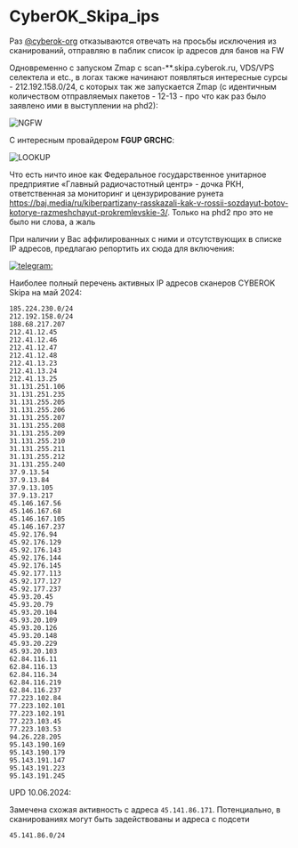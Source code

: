 # CyberOK_Skipa_ips

Раз [@cyberok-org](https://www.github.com/cyberok-org) отказываются отвечать на просьбы исключения из сканирований, отправляю в паблик список ip адресов для банов на FW

Одновременно с запуском Zmap с scan-**.skipa.cyberok.ru, VDS/VPS селектела и etc., в логах также начинают появляться интересные сурсы - 212.192.158.0/24, с которых так же запускается Zmap (с идентичным количеством отправляемых пакетов - 12-13 - про что как раз было заявлено ими в выступлении на phd2):

![NGFW](https://github.com/tread-lightly/CyberOK_Skipa_GTFO/blob/main/NGFW.png)

С интересным провайдером **FGUP GRCHC**:

![LOOKUP](https://github.com/tread-lightly/CyberOK_Skipa_GTFO/blob/main/lookup.png)

Что есть ничто иное как Федеральное государственное унитарное предприятие «Главный радиочастотный центр» - дочка РКН, ответственная за мониторинг и цензурирование рунета https://baj.media/ru/kiberpartizany-rasskazali-kak-v-rossii-sozdayut-botov-kotorye-razmeshchayut-prokremlevskie-3/. Только на phd2 про это не было ни слова, а жаль

При наличии у Вас аффилированных с ними и отсутствующих в списке IP адресов, предлагаю репортить их сюда для включения: 

[![telegram:](https://img.shields.io/badge/Telegram-@wladimirwakhrushew-blue)](https://t.me/wladimirwakhrushew)

Наиболее полный перечень активных IP адресов сканеров CYBEROK Skipa на май 2024:
```
185.224.230.0/24
212.192.158.0/24
188.68.217.207
212.41.12.45
212.41.12.46
212.41.12.47
212.41.12.48
212.41.13.23
212.41.13.24
212.41.13.25
31.131.251.106
31.131.251.235
31.131.255.205
31.131.255.206
31.131.255.207
31.131.255.208
31.131.255.209
31.131.255.210
31.131.255.211
31.131.255.212
31.131.255.240
37.9.13.54
37.9.13.84
37.9.13.105
37.9.13.217
45.146.167.56
45.146.167.68
45.146.167.105
45.146.167.237
45.92.176.94
45.92.176.129
45.92.176.143
45.92.176.144
45.92.176.145
45.92.177.113
45.92.177.127
45.92.177.237
45.93.20.45
45.93.20.79
45.93.20.104
45.93.20.109
45.93.20.126
45.93.20.148
45.93.20.229
45.93.20.103
62.84.116.11
62.84.116.13
62.84.116.34
62.84.116.219
62.84.116.237
77.223.102.84
77.223.102.101
77.223.102.191
77.223.103.45
77.223.103.53
94.26.228.205
95.143.190.169
95.143.190.179
95.143.191.147
95.143.191.223
95.143.191.245
```

UPD 10.06.2024:

Замечена схожая активность с адреса ```45.141.86.171```. Потенциально, в сканированиях могут быть задействованы и адреса с подсети
```
45.141.86.0/24
```
